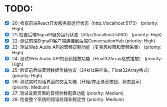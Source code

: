 # TODO:

- [x] 20: 检查前端React开发服务器运行状态（http://localhost:5173） (priority: High)
- [x] 21: 检查后端SignalR服务运行状态（http://localhost:5000） (priority: High)
- [x] 22: 测试前端SignalR客户端连接到后端ConversationHub (priority: High)
- [x] 23: 测试Web Audio API的音频录制功能（麦克风权限和音频采集） (priority: High)
- [x] 24: 测试Web Audio API的音频播放功能（Float32Array格式播放） (priority: High)
- [x] 25: 验证前后端音频数据传输协议（24kHz采样率，Float32Array格式） (priority: High)
- [x] 26: 测试实时对话界面的交互功能（开始/停止录音按钮、状态显示） (priority: Medium)
- [x] 27: 测试设置页面的音频参数配置功能 (priority: Medium)
- [x] 28: 检查整个系统的错误处理和稳定性 (priority: Medium)
